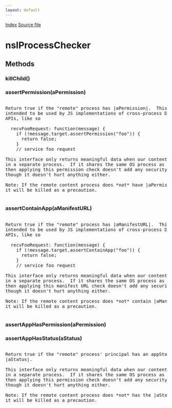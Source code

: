 ```yaml
---
layout: default
---
```

<div id='links'><a href="../index.html">Index</a>
<a href="http://dxr.mozilla.org/mozilla-central/source/dom/base/nsIMessageManager.idl">Source file</a>
</div>

# nsIProcessChecker #

## Methods ##

### killChild() ###

### assertPermission(aPermission) ###
<pre>  
Return true if the "remote" process has |aPermission|.  This is  
intended to be used by JS implementations of cross-process DOM  
APIs, like so  
  
  recvFooRequest: function(message) {  
    if (!message.target.assertPermission("foo")) {  
      return false;  
    }  
    // service foo request  
  
This interface only returns meaningful data when our content is  
in a separate process.  If it shares the same OS process as us,  
then applying this permission check doesn't add any security,  
though it doesn't hurt anything either.  
  
Note: If the remote content process does *not* have |aPermission|,  
it will be killed as a precaution.  
  
</pre>
### assertContainApp(aManifestURL) ###
<pre>  
Return true if the "remote" process has |aManifestURL|.  This is  
intended to be used by JS implementations of cross-process DOM  
APIs, like so  
  
  recvFooRequest: function(message) {  
    if (!message.target.assertContainApp("foo")) {  
      return false;  
    }  
    // service foo request  
  
This interface only returns meaningful data when our content is  
in a separate process.  If it shares the same OS process as us,  
then applying this manifest URL check doesn't add any security,  
though it doesn't hurt anything either.  
  
Note: If the remote content process does *not* contain |aManifestURL|,  
it will be killed as a precaution.  
  
</pre>
### assertAppHasPermission(aPermission) ###

### assertAppHasStatus(aStatus) ###
<pre>  
Return true if the "remote" process' principal has an appStatus equal to  
|aStatus|.  
  
This interface only returns meaningful data when our content is  
in a separate process.  If it shares the same OS process as us,  
then applying this permission check doesn't add any security,  
though it doesn't hurt anything either.  
  
Note: If the remote content process does *not* has the |aStatus|,  
it will be killed as a precaution.  
  
</pre>